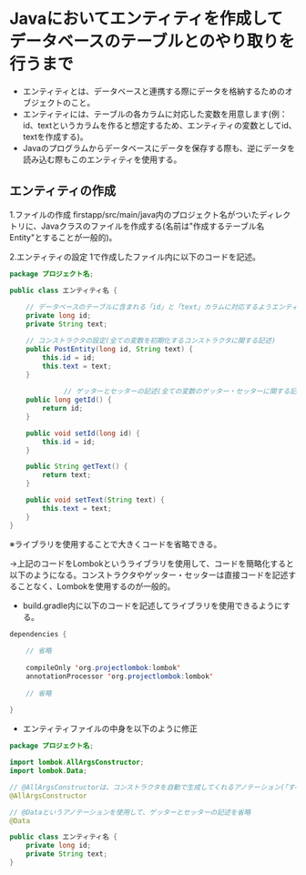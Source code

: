 # Javaにおいてエンティティを作成してデータベースのテーブルとのやり取りを行うまで
- エンティティとは、データベースと連携する際にデータを格納するためのオブジェクトのこと。
- エンティティには、テーブルの各カラムに対応した変数を用意します(例：id、textというカラムを作ると想定するため、エンティティの変数としてid、textを作成する)。
- Javaのプログラムからデータベースにデータを保存する際も、逆にデータを読み込む際もこのエンティティを使用する。

## エンティティの作成
1.ファイルの作成
firstapp/src/main/java内のプロジェクト名がついたディレクトリに、Javaクラスのファイルを作成する(名前は"作成するテーブル名Entity"とすることが一般的)。

2.エンティティの設定
1で作成したファイル内に以下のコードを記述。
```Java
package プロジェクト名;

public class エンティティ名 {
  
    // データベースのテーブルに含まれる「id」と「text」カラムに対応するようエンティティを作成(テーブルのカラムごとに変数を作成)
    private long id;
    private String text;

    // コンストラクタの設定(全ての変数を初期化するコンストラクタに関する記述)
    public PostEntity(long id, String text) {
        this.id = id;
        this.text = text;
    }
  
　　　　　　　　// ゲッターとセッターの記述(全ての変数のゲッター・セッターに関する記述)
    public long getId() {
        return id;
    }

    public void setId(long id) {
        this.id = id;
    }

    public String getText() {
        return text;
    }

    public void setText(String text) {
        this.text = text;
    }
}
```

※ライブラリを使用することで大きくコードを省略できる。

→上記のコードをLombokというライブラリを使用して、コードを簡略化すると以下のようになる。コンストラクタやゲッター・セッターは直接コードを記述することなく、Lombokを使用するのが一般的。

- build.gradle内に以下のコードを記述してライブラリを使用できるようにする。
```Java
dependencies {
  
    // 省略
  
    compileOnly 'org.projectlombok:lombok'
    annotationProcessor 'org.projectlombok:lombok'
      
    // 省略
      
}
```

- エンティティファイルの中身を以下のように修正
```Java
package プロジェクト名;

import lombok.AllArgsConstructor;
import lombok.Data;

// @AllArgsConstructorは、コンストラクタを自動で生成してくれるアノテーション(「すべての変数を初期化するコンストラクタ」を生成するアノテーション)
@AllArgsConstructor

// @Dataというアノテーションを使用して、ゲッターとセッターの記述を省略
@Data

public class エンティティ名 {
    private long id;
    private String text;
}
```
